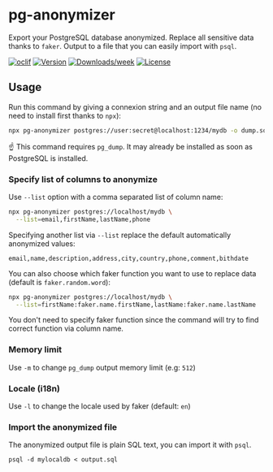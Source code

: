 pg-anonymizer
=============

Export your PostgreSQL database anonymized. Replace all sensitive data thanks to `faker`. Output to a file that you can easily import with `psql`.

[![oclif](https://img.shields.io/badge/cli-oclif-brightgreen.svg)](https://oclif.io)
[![Version](https://img.shields.io/npm/v/pg-anonymizer.svg)](https://npmjs.org/package/pg-anonymizer)
[![Downloads/week](https://img.shields.io/npm/dw/pg-anonymizer.svg)](https://npmjs.org/package/pg-anonymizer)
[![License](https://img.shields.io/npm/l/pg-anonymizer.svg)](https://github.com/rap2hpoutre/pg-anonymizer/blob/master/package.json)
## Usage

Run this command by giving a connexion string and an output file name (no need to install first thanks to `npx`):

```bash
npx pg-anonymizer postgres://user:secret@localhost:1234/mydb -o dump.sql
```

☝️ This command requires `pg_dump`. It may already be installed as soon as PostgreSQL is installed.

### Specify list of columns to anonymize

Use `--list` option with a comma separated list of column name:

```bash
npx pg-anonymizer postgres://localhost/mydb \
  --list=email,firstName,lastName,phone
```

Specifying another list via `--list` replace the default automatically anonymized values:

```
email,name,description,address,city,country,phone,comment,bithdate
```

You can also choose which faker function you want to use to replace data (default is `faker.random.word`):

```bash
npx pg-anonymizer postgres://localhost/mydb \
  --list=firstName:faker.name.firstName,lastName:faker.name.lastName
```

You don't need to specify faker function since the command will try to find correct function via column name.

### Memory limit

Use `-m` to change `pg_dump` output memory limit (e.g: `512`)

### Locale (i18n)

Use `-l` to change the locale used by faker (default: `en`)

### Import the anonymized file

The anonymized output file is plain SQL text, you can import it with `psql`.

```
psql -d mylocaldb < output.sql
```
